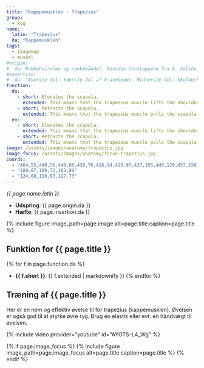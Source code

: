 ```yaml
---
title: "Kapppemusklen - Trapezius"
group:
  - Ryg
name:
  latin: "Trapezius"
  da: "Kappemusklen"
tags:
  - imagemap
  - muskel
#origin: 
#  da: Nakkehvirvlen og nakkebåndet. Desuden torntappene fra 6. halshvirvel til 12. brysthvirvel
#insertion: 
#  da: "Øverste del: Yderste del af kravebenet. Midterste del: Skulderhøjden og øverste rand af skulderkammen. Nederste del: Inderste del af skulderkammen."
function:
  da:
    - short: Elevates the scapula.
      extended: This means that the trapezius muscle lifts the shoulder girdle up (i.e. shrugging your shoulders).
    - short: Retracts the scapula.
      extended: This means that the trapezius muscle pulls the scapula, or shoulder blade, rearward such that it approaches the spine.
  en:
    - short: Elevates the scapula.
      extended: This means that the trapezius muscle lifts the shoulder girdle up (i.e. shrugging your shoulders).
    - short: Retracts the scapula.
      extended: This means that the trapezius muscle pulls the scapula, or shoulder blade, rearward such that it approaches the spine.
image: /assets/images/anatomy/trapezius.jpg
image_focus: /assets/images/anatomy/focus-trapezius.jpg
coords:
  - "464,55,449,56,448,66,439,76,416,94,429,97,437,105,440,129,457,158,475,124,481,95,497,90,475,77,465,67"
  - "180,87,160,72,163,89"
  - "124,88,110,83,127,73"
---
```


_{{ page.name.latin }}_

- **Udspring**: {{ page.origin.da }}
- **Hæfte**: {{ page.insertion.da }}

{% include figure image_path=page.image alt=page.title caption=page.title %}

## Funktion for {{ page.title }}

{% for f in page.function.da %}
- **{{ f.short }}**.
  {{ f.extended | markdownify }}
{% endfor %}

## Træning af {{ page.title }}

Her er en nem og effektiv øvelse til for trapezius (kappemusklen). Øvelsen er også god til at styrke øvre ryg. Brug en elastik eller evt. en håndvægt til øvelsen.

{% include video provider="youtube" id="AYOTS-L4_Wg" %}

{% if page.image_focus %}
  {% include figure image_path=page.image_focus alt=page.title caption=page.title %}
{% endif %}